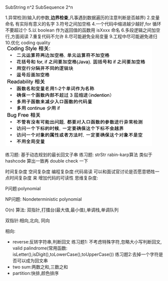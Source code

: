 
SubString n^2
SubSequence 2^n

1.异常检测(输入的参数,**边界检查**,凡事遇到数据遍历的注意判断是否越界) 
2.变量命名 有实际有意义的名字 
3.符号之间加空格 
4.一个代码中缩进越少越好,for 循环不要超过个 
5.以 boolean 作为返回值的函数用 isXxxx 命名 
6.多段逻辑之间加空行,方面阅读 
7.重复代码不允许 
8.尽可能避免全局变量 
9.工程中尽可能避免递归 
10.优化 coding quality 
![img.png](img.png)
    

练习题: 基于动态规划的最长回文子串
练习题: strStr rabin-karp算法 类似于 hashcode 算出一致再 double check 一下

时间复杂度
空间复杂度
编程复杂度:代码易读 可以和面试官讨论是否愿意牺牲一点时间复杂度 来 增加代码的可读性
思维复杂度:



P问题:polynomial

NP问题: Nondeterministic polynomial



O(n) 算法: 双指针,打擂台(最大值,最小值),单调栈,单调队列

双指针:相向,北向, 同向

相向:
-   reverse:反转字符串,判断回文
练习题1: 不考虑特殊字符,忽略大小写判断回文,
    valid palindrome(常用函数: isLetter(),isDigit(),toLowerCase(),toUpperCase())
练习题2:去掉一个字符是否可以成为回文串
-   two sum:两数之和,三数之和
-   partition:快排,颜色排序




